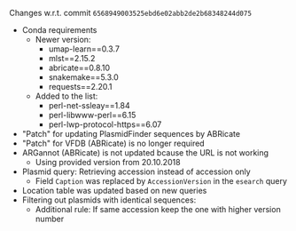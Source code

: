 Changes w.r.t. commit `6568949003525ebd6e02abb2de2b68348244d075`

- Conda requirements
    - Newer version:
        - umap-learn==0.3.7
        - mlst==2.15.2
        - abricate==0.8.10
        - snakemake==5.3.0
        - requests==2.20.1
    - Added to the list:
        - perl-net-ssleay==1.84
        - perl-libwww-perl==6.15
        - perl-lwp-protocol-https==6.07
- "Patch" for updating PlasmidFinder sequences by ABRicate
- "Patch" for VFDB (ABRicate) is no longer required
- ARGannot (ABRicate) is not updated bcause the URL is not working
    - Using provided version from 20.10.2018
- Plasmid query: Retrieving accession instead of accession only
    - Field `Caption` was replaced by `AccessionVersion` in the `esearch` query
- Location table was updated based on new queries
- Filtering out plasmids with identical sequences:
    - Additional rule: If same accession keep the one with higher version number
